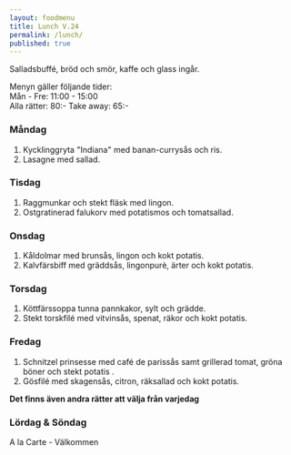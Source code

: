 ```yaml
---
layout: foodmenu
title: Lunch V.24
permalink: /lunch/
published: true
---
```

Salladsbuffé, bröd och smör, kaffe och glass ingår.

Menyn gäller följande tider:  
Mån - Fre: 11:00 - 15:00  
Alla rätter: 80:- Take away: 65:- 

### Måndag

1. Kycklinggryta "Indiana" med banan-currysås och ris.
2. Lasagne med sallad.

### Tisdag

1. Raggmunkar och stekt fläsk med lingon.
2. Ostgratinerad falukorv med potatismos och tomatsallad.


### Onsdag

1. Kåldolmar med brunsås, lingon och kokt potatis.
2. Kalvfärsbiff med gräddsås, lingonpurè, ärter och kokt potatis.


### Torsdag
 1. Köttfärssoppa tunna pannkakor, sylt och grädde.
 2. Stekt torskfilé med vitvinsås, spenat, räkor och kokt potatis.

### Fredag

1. Schnitzel prinsesse med café de parissås samt grillerad tomat, gröna böner och stekt potatis .
2. Gösfilé med skagensås, citron, räksallad och kokt potatis.

  **Det finns även andra rätter att välja från varjedag**

### Lördag & Söndag
A la Carte - Välkommen
